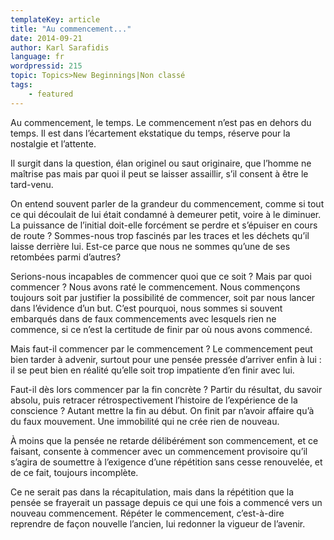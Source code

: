 ```yaml
---
templateKey: article
title: "Au commencement..."
date: 2014-09-21
author: Karl Sarafidis
language: fr
wordpressid: 215
topic: Topics>New Beginnings|Non classé
tags:
    - featured
---
```


Au commencement, le temps. Le commencement n’est pas en dehors du temps. Il est dans l’écartement ekstatique du temps, réserve pour la nostalgie et l’attente.

Il surgit dans la question, élan originel ou saut originaire, que l’homme ne maîtrise pas mais par quoi il peut se laisser assaillir, s’il consent à être le tard-venu.

On entend souvent parler de la grandeur du commencement, comme si tout ce qui découlait de lui était condamné à demeurer petit, voire à le diminuer. La puissance de l’initial doit-elle forcément se perdre et s’épuiser en cours de route ? Sommes-nous trop fascinés par les traces et les déchets qu’il laisse derrière lui. Est-ce parce que nous ne sommes qu’une de ses retombées parmi d’autres?

Serions-nous incapables de commencer quoi que ce soit ? Mais par quoi commencer ? Nous avons raté le commencement. Nous commençons toujours soit par justifier la possibilité de commencer, soit par nous lancer dans l’évidence d’un but. C’est pourquoi, nous sommes si souvent embarqués dans de faux commencements avec lesquels rien ne commence, si ce n’est la certitude de finir par où nous avons commencé.

Mais faut-il commencer par le commencement ? Le commencement peut bien tarder à advenir, surtout pour une pensée pressée d’arriver enfin à lui : il se peut bien en réalité qu’elle soit trop impatiente d’en finir avec lui.

Faut-il dès lors commencer par la fin concrète ? Partir du résultat, du savoir absolu, puis retracer rétrospectivement l’histoire de l’expérience de la conscience ? Autant mettre la fin au début. On finit par n’avoir affaire qu’à du faux mouvement. Une immobilité qui ne crée rien de nouveau.

À moins que la pensée ne retarde délibérément son commencement, et ce faisant, consente à commencer avec un commencement provisoire qu’il s’agira de soumettre à l’exigence d’une répétition sans cesse renouvelée, et de ce fait, toujours incomplète.

Ce ne serait pas dans la récapitulation, mais dans la répétition que la pensée se frayerait un passage depuis ce qui une fois a commencé vers un nouveau commencement. Répéter le commencement, c’est-à-dire reprendre de façon nouvelle l’ancien, lui redonner la vigueur de l’avenir.

&nbsp;
